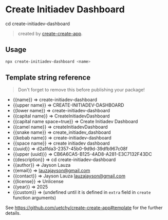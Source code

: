 # Create Initiadev Dashboard

cd create-initiadev-dashboard

> created by [create-create-app](https://github.com/uetchy/create-create-app).

## Usage

```bash
npx create-initiadev-dashboard <name>
```

## Template string reference

> Don't forget to remove this before publishing your package!

- {{name}} => create-initiadev-dashboard
- {{upper name}} => CREATE-INITIADEV-DASHBOARD
- {{lower name}} => create-initiadev-dashboard
- {{capital name}} => CreateInitiadevDashboard
- {{capital name space=true}} => Create Initiadev Dashboard
- {{camel name}} => createInitiadevDashboard
- {{snake name}} => create_initiadev_dashboard
- {{kebab name}} => create-initiadev-dashboard
- {{space name}} => create initiadev dashboard
- {{uuid}} => d2a1fda3-2357-45b0-9d9d-39dfb967c08f
- {{upper (uuid)}} => CB6A6CA5-B125-4AD8-A281-E3C7132F43DC
- {{description}} => cd create-initiadev-dashboard
- {{author}} => Jayson Lauza
- {{email}} => lauzajayson@gmail.com
- {{contact}} => Jayson Lauza <lauzajayson@gmail.com>
- {{license}} => Unlicense
- {{year}} => 2025
- {{custom}} =>  (undefined until it is defined in `extra` field in `create` function arguments)

See https://github.com/uetchy/create-create-app#template for the further details.

